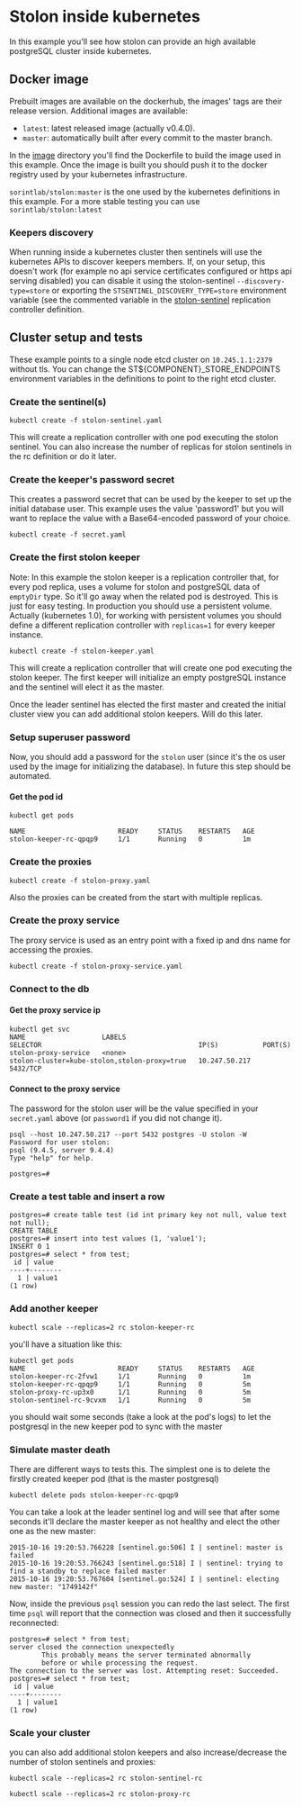 # Stolon inside kubernetes

In this example you'll see how stolon can provide an high available postgreSQL cluster inside kubernetes.


## Docker image
Prebuilt images are available on the dockerhub, the images' tags are their release version. Additional images are available:

* `latest`: latest released image (actually v0.4.0).
* `master`: automatically built after every commit to the master branch.


In the [image](examples/kubernetes/image/docker) directory you'll find the Dockerfile to build the image used in this example. Once the image is built you should push it to the docker registry used by your kubernetes infrastructure.

`sorintlab/stolon:master` is the one used by the kubernetes definitions in this example.
For a more stable testing you can use `sorintlab/stolon:latest`

### Keepers discovery

When running inside a kubernetes cluster then sentinels will use the kubernetes APIs to discover keepers members. If, on your setup, this doesn't work (for example no api service certificates configured or https api serving disabled) you can disable it using the stolon-sentinel `--discovery-type=store` or exporting the `STSENTINEL_DISCOVERY_TYPE=store` environment variable (see the commented variable in the [stolon-sentinel](stolon-sentinel.yaml) replication controller definition.

## Cluster setup and tests

These example points to a single node etcd cluster on `10.245.1.1:2379` without tls. You can change the ST${COMPONENT}_STORE_ENDPOINTS environment variables in the definitions to point to the right etcd cluster.


### Create the sentinel(s)

```
kubectl create -f stolon-sentinel.yaml
```

This will create a replication controller with one pod executing the stolon sentinel. You can also increase the number of replicas for stolon sentinels in the rc definition or do it later.

### Create the keeper's password secret

This creates a password secret that can be used by the keeper to set up the initial database user. This example uses the value 'password1' but you will want to replace the value with a Base64-encoded password of your choice.

```
kubectl create -f secret.yaml
```

### Create the first stolon keeper
Note: In this example the stolon keeper is a replication controller that, for every pod replica, uses a volume for stolon and postgreSQL data of `emptyDir` type. So it'll go away when the related pod is destroyed. This is just for easy testing. In production you should use a persistent volume. Actually (kubernetes 1.0), for working with persistent volumes you should define a different replication controller with `replicas=1` for every keeper instance.


```
kubectl create -f stolon-keeper.yaml
```

This will create a replication controller that will create one pod executing the stolon keeper.
The first keeper will initialize an empty postgreSQL instance and the sentinel will elect it as the master.

Once the leader sentinel has elected the first master and created the initial cluster view you can add additional stolon keepers. Will do this later.

### Setup superuser password

Now, you should add a password for the `stolon` user (since it's the os user used by the image for initializing the database). In future this step should be automated.

#### Get the pod id
```
kubectl get pods

NAME                       READY     STATUS    RESTARTS   AGE
stolon-keeper-rc-qpqp9     1/1       Running   0          1m
```

### Create the proxies

```
kubectl create -f stolon-proxy.yaml
```
Also the proxies can be created from the start with multiple replicas.

### Create the proxy service

The proxy service is used as an entry point with a fixed ip and dns name for accessing the proxies.

```
kubectl create -f stolon-proxy-service.yaml
```

### Connect to the db

#### Get the proxy service ip

```
kubectl get svc
NAME                   LABELS                                    SELECTOR                                       IP(S)           PORT(S)
stolon-proxy-service   <none>                                    stolon-cluster=kube-stolon,stolon-proxy=true   10.247.50.217   5432/TCP
```

#### Connect to the proxy service

The password for the stolon user will be the value specified in your `secret.yaml` above (or `password1` if you did not change it). 

```
psql --host 10.247.50.217 --port 5432 postgres -U stolon -W
Password for user stolon:
psql (9.4.5, server 9.4.4)
Type "help" for help.

postgres=#
```

### Create a test table and insert a row

```
postgres=# create table test (id int primary key not null, value text not null);
CREATE TABLE
postgres=# insert into test values (1, 'value1');
INSERT 0 1
postgres=# select * from test;
 id | value
----+--------
  1 | value1
(1 row)
```

### Add another keeper

```
kubectl scale --replicas=2 rc stolon-keeper-rc
```

you'll have a situation like this:

```
kubectl get pods
NAME                       READY     STATUS    RESTARTS   AGE
stolon-keeper-rc-2fvw1     1/1       Running   0          1m
stolon-keeper-rc-qpqp9     1/1       Running   0          5m
stolon-proxy-rc-up3x0      1/1       Running   0          5m
stolon-sentinel-rc-9cvxm   1/1       Running   0          5m
```

you should wait some seconds (take a look at the pod's logs) to let the postgresql in the new keeper pod to sync with the master

### Simulate master death
There are different ways to tests this. The simplest one is to delete the firstly created keeper pod (that is the master postgresql)

```
kubectl delete pods stolon-keeper-rc-qpqp9
```

You can take a look at the leader sentinel log and will see that after some seconds it'll declare the master keeper as not healthy and elect the other one as the new master:
```
2015-10-16 19:20:53.766228 [sentinel.go:506] I | sentinel: master is failed
2015-10-16 19:20:53.766243 [sentinel.go:518] I | sentinel: trying to find a standby to replace failed master
2015-10-16 19:20:53.767604 [sentinel.go:524] I | sentinel: electing new master: "1749142f"
```

Now, inside the previous `psql` session you can redo the last select. The first time `psql` will report that the connection was closed and then it successfully reconnected:

```
postgres=# select * from test;
server closed the connection unexpectedly
        This probably means the server terminated abnormally
        before or while processing the request.
The connection to the server was lost. Attempting reset: Succeeded.
postgres=# select * from test;
 id | value
----+--------
  1 | value1
(1 row)
```


### Scale your cluster

you can also add additional stolon keepers and also increase/decrease the number of stolon sentinels and proxies:

```
kubectl scale --replicas=2 rc stolon-sentinel-rc
```

```
kubectl scale --replicas=2 rc stolon-proxy-rc
```
